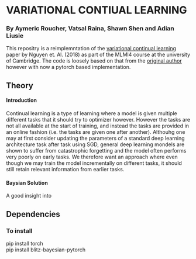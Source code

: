 # VARIATIONAL CONTIUAL LEARNING

### By Aymeric Roucher, Vatsal Raina, Shawn Shen and Adian Liusie

This repositry is a reimplemntation of the [variational continual learning](https://arxiv.org/pdf/1710.10628.pdf) paper by Nguyen et. Al. (2018) as part of the MLMI4 course at the university of Cambridge. The code is loosely based on that from the [original author](https://github.com/nvcuong/variational-continual-learning) however with now a pytorch based implementation. 

## Theory

#### Introduction
Continual learning is a type of learning where a model is given multiple different tasks that it should try to optimizer however. However the tasks are not all available at the start of training, and instead the tasks are provided in an online fashion (i.e. the tasks are given one after another). Althouhg one may at first consider updating the parameters of a standard deep learning architecture task after task using SGD, general deep learning mondels are shown to suffer from catastrophic forgetting and the model often performs very poorly on early tasks. We therefore want an approach where even though we may train the model incrementally on different tasks, it should still retain relevant information from earlier tasks.

#### Baysian Solution
A good insight into 


## Dependencies

### To install
pip install torch<br />
pip install blitz-bayesian-pytorch
